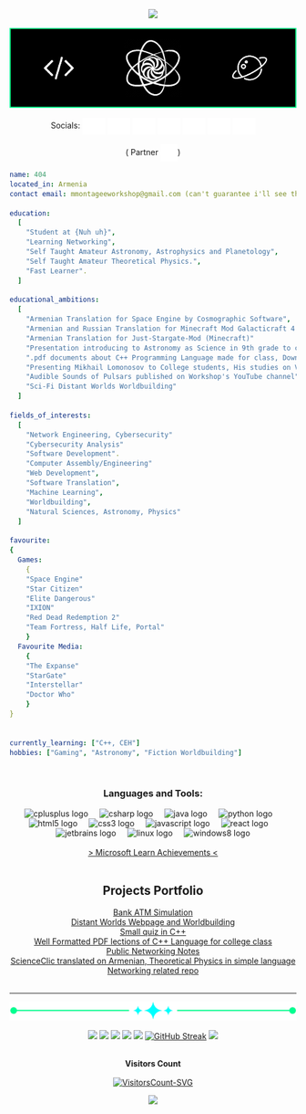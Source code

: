 <p align="center">
  <img src="https://capsule-render.vercel.app/api?type=waving&color=00FF90&height=100&section=header"/>
</p>

![](https://github.com/mMONTAGEe/mMONTAGEe/blob/main/banner.png?raw=true)
<p align="center">
  Socials:
<a href="https://www.youtube.com/@mmontageworkshop" target="blank"><img align="center" src="https://raw.githubusercontent.com/mMONTAGEe/mMONTAGEe/8103de9c836720c3287943589028d01e635a1c6e/icons8-youtube.svg" alt="Workshop Youtube Channel" height="30" width="40" /></a>
<a href="https://crowdin.com/profile/mMONTAGEe" target="blank"><img align="center" src="https://raw.githubusercontent.com/mMONTAGEe/mMONTAGEe/e3acf3bbcd2080f6a6537ef4484b5e420ed58bce/crowdin-svgrepo-com.svg" alt="Crowdin" height="30" width="40" /></a>
<a href="https://gamejolt.com/@mMONTAGEe" target="blank"><img align="center" src="https://raw.githubusercontent.com/mMONTAGEe/mMONTAGEe/8103de9c836720c3287943589028d01e635a1c6e/icons8-game-jolt.svg" alt="GameJolt" height="30" width="40" /></a>
<a href="https://open.spotify.com/user/31ybac5sqpk3dsneorr2ad2oorgq?si=04f2da9ca4994ade" target="blank"><img align="center" src="https://raw.githubusercontent.com/mMONTAGEe/mMONTAGEe/8103de9c836720c3287943589028d01e635a1c6e/icons8-spotify.svg" alt="Spotify" height="30" width="40" /></a>
<a href="https://modrinth.com/user/mMONTAGEe" target="blank"><img align="center" src="https://raw.githubusercontent.com/mMONTAGEe/mMONTAGEe/d9320aee4d1ab964e071bf43879719d1fec72808/modrinth.svg" alt="Modrinth" height="30" width="40" /></a>
<a href="https://legacy.curseforge.com/members/mmontagee/projects" target="blank"><img align="center" src="https://raw.githubusercontent.com/mMONTAGEe/mMONTAGEe/fd90667b01da742c3badd426cf2b5e3d2a717450/icons8-curseforge.svg" alt="CurseForge" height="30" width="40" /></a>
<a href="https://steamcommunity.com/id/mmontagee/" target="blank"><img align="center" src="https://raw.githubusercontent.com/mMONTAGEe/mMONTAGEe/099380eb5ec9f5fa6d2809bcb5544f6a0ddbef6e/icons8-steam.svg" alt="Steam" height="30" width="40" /></a>
<br>
<br>
( Partner <a href="https://github.com/Gerardagh" target="blank"><img align="center" src="https://raw.githubusercontent.com/mMONTAGEe/mMONTAGEe/5b8df4b648a5c072ead8676610ccba7b39562a3b/telephone-svgrepo-com.svg" alt="Gerardagh" height="30" width="30" /></a>)
    
```yaml
name: 404
located_in: Armenia
contact email: mmontageeworkshop@gmail.com (can't guarantee i'll see the mails most of the time)

education:
  [
    "Student at {Nuh uh}",
    "Learning Networking",
    "Self Taught Amateur Astronomy, Astrophysics and Planetology",
    "Self Taught Amateur Theoretical Physics.",
    "Fast Learner".
  ]

educational_ambitions:
  [
    "Armenian Translation for Space Engine by Cosmographic Software",
    "Armenian and Russian Translation for Minecraft Mod Galacticraft 4 and 5",
    "Armenian Translation for Just-Stargate-Mod (Minecraft)"
    "Presentation introducing to Astronomy as Science in 9th grade to class and teachers",
    ".pdf documents about C++ Programming Language made for class, Downloadable from public archive made for them",
    "Presenting Mikhail Lomonosov to College students, His studies on Venusian Atmosphere",
    "Audible Sounds of Pulsars published on Workshop's YouTube channel"
    "Sci-Fi Distant Worlds Worldbuilding"
  ]

fields_of_interests:
  [
    "Network Engineering, Cybersecurity"
    "Cybersecurity Analysis"
    "Software Development".
    "Computer Assembly/Engineering"
    "Web Development",
    "Software Translation",
    "Machine Learning",
    "Worldbuilding",
    "Natural Sciences, Astronomy, Physics"
  ]

favourite:
{
  Games:
    {
    "Space Engine"
    "Star Citizen"
    "Elite Dangerous"
    "IXION"
    "Red Dead Redemption 2"
    "Team Fortress, Half Life, Portal"
    }
  Favourite Media:
    {
    "The Expanse"
    "StarGate"
    "Interstellar"
    "Doctor Who"
    }
}
    
  
currently_learning: ["C++, CEH"]
hobbies: ["Gaming", "Astronomy", "Fiction Worldbuilding"]

```
<br>
<h3 align="center">Languages and Tools:</h3>
<div align="center">
  <img src="https://cdn.jsdelivr.net/gh/devicons/devicon/icons/cplusplus/cplusplus-original.svg" height="40" alt="cplusplus logo"  />
  <img width="12" />
  <img src="https://cdn.jsdelivr.net/gh/devicons/devicon/icons/csharp/csharp-original.svg" height="40" alt="csharp logo"  />
  <img width="12" />
  <img src="https://cdn.jsdelivr.net/gh/devicons/devicon/icons/java/java-original.svg" height="40" alt="java logo"  />
  <img width="12" />
  <img src="https://cdn.jsdelivr.net/gh/devicons/devicon/icons/python/python-original.svg" height="40" alt="python logo"  />
  <img width="12" />
  <img src="https://cdn.jsdelivr.net/gh/devicons/devicon/icons/html5/html5-original.svg" height="40" alt="html5 logo"  />
  <img width="12" />
  <img src="https://cdn.jsdelivr.net/gh/devicons/devicon/icons/css3/css3-original.svg" height="40" alt="css3 logo"  />
  <img width="12" />
  <img src="https://cdn.jsdelivr.net/gh/devicons/devicon/icons/javascript/javascript-original.svg" height="40" alt="javascript logo"  />
  <img width="12" />
  <img src="https://cdn.jsdelivr.net/gh/devicons/devicon/icons/react/react-original.svg" height="40" alt="react logo"  />
  <img width="12" />
  <img src="https://cdn.jsdelivr.net/gh/devicons/devicon/icons/jetbrains/jetbrains-original.svg" height="40" alt="jetbrains logo"  />
  <img width="12" />
  <img src="https://cdn.jsdelivr.net/gh/devicons/devicon/icons/linux/linux-original.svg" height="40" alt="linux logo"  />
  <img width="12" />
  <img src="https://cdn.jsdelivr.net/gh/devicons/devicon/icons/windows8/windows8-original.svg" height="40" alt="windows8 logo"  />
</div>

<br>

<div align="center">
<a href="https://learn.microsoft.com/en-us/users/mmontagee-6823/achievements"> > Microsoft Learn Achievements < </a>
</div>


<br>

<div align="center">
<h2>Projects Portfolio</h2>
<a href="https://github.com/mMONTAGEe/Projects-Vault/tree/master/bank_ATM_simulation">Bank ATM Simulation</a> <br>
  <a href="https://mmontagee-workshop.github.io/Distant-Worlds/">Distant Worlds Webpage and Worldbuilding </a> <br>
    <a href="https://github.com/mMONTAGEe/Projects-Vault/tree/master/Quiz">Small quiz in C++ </a> <br>
      <a href="https://github.com/mMONTAGEe-Workshop/Projects-Vault/tree/college-archive/Chraxyan-Temaner">Well Formatted PDF lections of C++ Language for college class </a> <br>
   <a href="https://github.com/mMONTAGEe-Workshop/Projects-Vault/tree/network-pentest">Public Networking Notes </a> <br>
<a href="https://github.com/mMONTAGEe-Workshop/ScienceClic-Armenian">ScienceClic translated on Armenian, Theoretical Physics in simple language </a> <br>
<a href="https://github.com/mMONTAGEe-Workshop/DedSec">Networking related repo </a>
</div>

<br>
<hr>

<p align="center">
  <img src="https://github.com/mMONTAGEe/mMONTAGEe/blob/master/div.png?raw=true"/>
</p>

<div style="text-align: center; align-content: center;">
    <img  src="http://github-profile-summary-cards.vercel.app/api/cards/profile-details?username=mMONTAGEe&theme=blue_green" style="text-align: center;">
    <img  src="http://github-profile-summary-cards.vercel.app/api/cards/repos-per-language?username=mMONTAGEe&theme=blue_green" style="text-align: center;">
    <img  src="http://github-profile-summary-cards.vercel.app/api/cards/most-commit-language?username=mMONTAGEe&theme=blue_green" style="text-align: center;">
    <img  src="http://github-profile-summary-cards.vercel.app/api/cards/stats?username=mMONTAGEe&theme=blue_green" style="text-align: center;">
    <img  src="http://github-profile-summary-cards.vercel.app/api/cards/productive-time?username=mMONTAGEe&theme=blue_green&utcOffset=4" style="text-align: center;">
<a href="https://git.io/streak-stats"><img src="https://github-readme-streak-stats.herokuapp.com?user=mMONTAGEe&theme=blue-green&hide_border=true&border_radius=7&date_format=M%20j%5B%2C%20Y%5D&mode=weekly&exclude_days=Sun%2CMon%2CTue%2CWed%2CThu%2CFri%2CSat&card_width=682" alt="GitHub Streak" style="text-align: center;" /></a>
      <img  src="https://i.imgur.com/q25iu7Q.png" style="text-align: center;">
</div>

<br>

<div align="center">
  <p align="center"><b>Visitors Count</b></p>  
  <p align="center">
    <a href="#">
      <img align="center" src="https://profile-counter.glitch.me/{mMONTAGEe}/count.svg" alt="VisitorsCount-SVG" title="Profile Visitors Counter"/>
    </a>
  </p> 
</div>

<p align="center">
  <img src="https://capsule-render.vercel.app/api?type=waving&color=00FFFF&height=100&section=footer"/>
</p>
